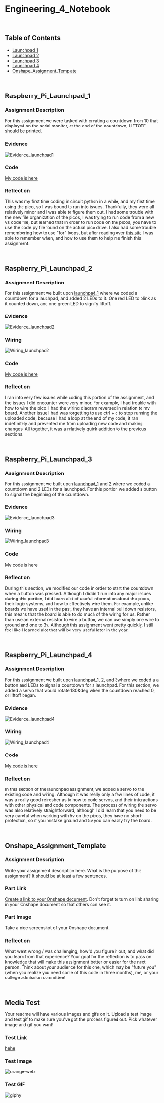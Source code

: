 # Engineering_4_Notebook

&nbsp;

## Table of Contents
* [Launchpad 1](#Raspberry_Pi_Launchpad_1)
* [Launchpad 2](#Raspberry_Pi_Launchpad_2)
* [Launchpad 3](#Raspberry_Pi_Launchpad_3)
* [Launchpad 4](#Raspberry_Pi_Launchpad_4)
* [Onshape_Assignment_Template](#onshape_assignment_template)

&nbsp;

## Raspberry_Pi_Launchpad_1

### Assignment Description

For this assignment we were tasked with creating a countdown from 10 that displayed on the serial moniter, at the end of the countdown, LIFTOFF should be printed.

### Evidence 

![Evidence_launchpad1](https://github.com/egarcia28/Engineering_4_Notebook/blob/main/images/266376856-d6981811-ca07-442e-838a-f10ebdc2a6cd.gif)

### Code

[My code is here](https://github.com/egarcia28/Engineering_4_Notebook/blob/main/launchpad_1.py)

### Reflection

This was my first time coding in circuit python in a while, and my first time using the pico, so I was bound to run into issues. Thankfully, they were all relatively minor and I was able to figure them out. I had some trouble with the new file organization of the picos, I was trying to run code from a new vs code file, but learned that in order to run code on the picos, you have to use the code.py file found on the actual pico drive. I also had some trouble remembering how to use "for" loops, but after reading over [this site](https://www.w3schools.com/python/gloss_python_for_range.asp) I was able to remember when, and how to use them to help me finish this assignment. 

&nbsp;

## Raspberry_Pi_Launchpad_2

### Assignment Description

For this assignment we built upon [launchpad_1](#Raspberry_Pi_Launchpad_1) where we coded a countdown for a lauchpad, and added 2 LEDs to it. One red LED to blink as it counted down, and one green LED to signify liftoff.

### Evidence 

![Evidence_launchpad2](https://github.com/egarcia28/Engineering_4_Notebook/blob/main/images/266664910-ea34df20-a0a2-4264-a263-71d09dffac38.gif)

### Wiring

![Wiring_launchpad2](https://github.com/egarcia28/Engineering_4_Notebook/blob/main/images/IMG-2678.jpg)

### Code

[My code is here](https://github.com/egarcia28/Engineering_4_Notebook/blob/main/launchpad_2.py)

### Reflection
I ran into very few issues while coding this portion of the assignment, and the issues I did encounter were very minor. For example, I had trouble with how to wire the pico, I had the wiring diagram reversed in relation to my board. Another issue I had was forgetting to use ctrl + c to stop running the uploaded code, because I had a loop at the end of my code, it ran indefinitely and prevented me from uploading new code and making changes. All together, it was a relatively quick addition to the previous sections.


&nbsp;

## Raspberry_Pi_Launchpad_3

### Assignment Description

For this assignment we built upon [launchpad_1](#Raspberry_Pi_Launchpad_1) and [2](#Raspberry_Pi_Launchpad_2) where we coded a countdown and 2 LEDs for a launchpad. For this portion we added a button to signal the beginning of the countdown.

### Evidence 

![Evidence_launchpad3](https://github.com/egarcia28/Engineering_4_Notebook/blob/main/images/266645327-fbb3ac5c-5c73-4c47-8530-02ba06b33c33.gif)

### Wiring

![Wiring_launchpad3](https://github.com/egarcia28/Engineering_4_Notebook/blob/main/images/IMG-2679.jpg)

### Code

[My code is here](https://github.com/egarcia28/Engineering_4_Notebook/blob/main/launchpad_3.py)

### Reflection
During this section, we modified our code in order to start the countdown when a button was pressed. Although I diddn't  run into any major issues during this portion, I did learn alot of useful information about the picos, their logic systems, and how to effectively wire them. For example, unlike boards we have used in the past, they have an internal pull down resistors, this means that the board is able to do much of the wiring for us. Rather than use an external resistor to wire a button, we can use simply one wire to ground and one to 3v. Although this assignment went pretty quickly, I still feel like I learned alot that will be very useful later in the year.


&nbsp;

## Raspberry_Pi_Launchpad_4

### Assignment Description

For this assignment we built upon [launchpad_1](#Raspberry_Pi_Launchpad_1), [2](#Raspberry_Pi_Launchpad_2), and [3](#Raspberry_Pi_Launchpad_3)where we coded a a button and LEDs to signal a countdown for a launchpad. For this section, we added a servo that would rotate 180&deg when the countdown reached 0, or liftoff began.
### Evidence 

![Evidence_launchpad4](https://github.com/egarcia28/Engineering_4_Notebook/blob/main/images/ezgif-3-d803740028.gif)

### Wiring

![Wiring_launchpad4](https://github.com/egarcia28/Engineering_4_Notebook/blob/main/images/IMG-2680.jpg)

### Code

[My code is here](https://github.com/egarcia28/Engineering_4_Notebook/blob/main/launchpad_3.py)

### Reflection
In this section of the launchpad assignment, we added a servo to the existing code and wiring. Although it was really only  a few lines of code, it was a really good refresher as to how to code servos, and their interactions with other physical and code components. The process of wiring the servo was also relatively straightforward, although I did learn that you need to be very careful when working with 5v on the picos, they have no short-protection, so if you mistake ground and 5v you can easily fry the board.

&nbsp;


## Onshape_Assignment_Template

### Assignment Description

Write your assignment description here. What is the purpose of this assignment? It should be at least a few sentences.

### Part Link 

[Create a link to your Onshape document](https://cvilleschools.onshape.com/documents/003e413cee57f7ccccaa15c2/w/ea71050bb283bf3bf088c96c/e/c85ae532263d3b551e1795d0?renderMode=0&uiState=62d9b9d7883c4f335ec42021). Don't forget to turn on link sharing in your Onshape document so that others can see it. 

### Part Image

Take a nice screenshot of your Onshape document. 

### Reflection

What went wrong / was challenging, how'd you figure it out, and what did you learn from that experience? Your goal for the reflection is to pass on knowledge that will make this assignment better or easier for the next person. Think about your audience for this one, which may be "future you" (when you realize you need some of this code in three months), me, or your college admission committee!

&nbsp;

## Media Test

Your readme will have various images and gifs on it. Upload a test image and test gif to make sure you've got the process figured out. Pick whatever image and gif you want!

### Test Link
[hehe](bing.com)
### Test Image
![orange-web](https://github.com/egarcia28/Engineering_4_Notebook/blob/main/images/orange-web.jpg)
### Test GIF
![giphy](https://github.com/egarcia28/Engineering_4_Notebook/blob/main/images/giphy.gif)
